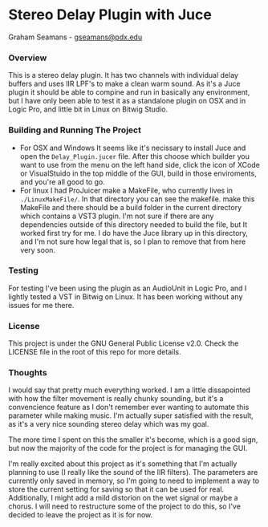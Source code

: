 # Stereo Delay Plugin with Juce

Graham Seamans - gseamans@pdx.edu

### Overview

This is a stereo delay plugin. It has two channels with individual delay buffers and uses IIR LPF's to make a clean warm sound. As it's a Juce plugin it should be able to compine and run in basically any environment, but I have only been able to test it as a standalone plugin on OSX and in Logic Pro, and little bit in Linux on Bitwig Studio.

### Building and Running The Project

* For OSX and Windows It seems like it's necissary to install Juce and open the `Delay_Plugin.jucer` file. After this choose which builder you want to use from the menu on the left hand side, click the icon of XCode or VisualStuido in the top middle of the GUI, build in those enviroments, and you're all good to go.
* For linux I had ProJuicer make a MakeFile, who currently lives in `./LinuxMakeFile/`. In that directory you can see the makefile. make this MakeFile and there should be a build folder in the current directory which contains a VST3 plugin. I'm not sure if there are any dependencies outside of this directory needed to build the file, but It worked first try for me. I do have the Juce library up in this directory, and I'm not sure how legal that is, so I plan to remove that from here very soon.


### Testing

For testing I've been using the plugin as an AudioUnit in Logic Pro, and I lightly tested a VST in Bitwig on Linux. It has been working without any issues for me there.

### License

This project is under the GNU General Public License v2.0. Check the LICENSE file in the root of this repo for more details.

### Thoughts

I would say that pretty much everything worked. I am a little dissapointed with how the filter movement is really chunky sounding, but it's a convencience feature as I don't remember ever wanting to automate this parameter while making music. I'm actually super satisfied with the result, as it's a very nice sounding stereo delay which was my goal.

The more time I spent on this the smaller it's become, which is a good sign, but now the majority of the code for the project is for managing the GUI.

I'm really excited about this project as it's something that I'm actually planning to use (I really like the sound of the IIR filters). The parameters are currently only saved in memory, so I'm going to need to implement a way to store the current setting for saving so that it can be used for real. Additionally, I might add a mild distorion on the wet signal or maybe a chorus. I will need to restructure some of the project to do this, so I've decided to leave the project as it is for now.
